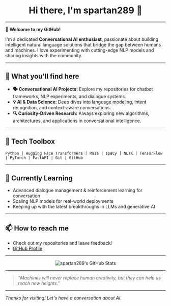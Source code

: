 <!-- Profile README for spartan289 -->

<h1 align="center">Hi there, I'm spartan289 👋</h1>


---

🌟 **Welcome to my GitHub!**

I'm a dedicated **Conversational AI enthusiast**, passionate about building intelligent natural language solutions that bridge the gap between humans and machines. I love experimenting with cutting-edge NLP models and sharing insights with the community.

---

## 🚀 What you'll find here

- **🗣️ Conversational AI Projects:** Explore my repositories for chatbot frameworks, NLP experiments, and dialogue systems.
- **💡 AI & Data Science:** Deep dives into language modeling, intent recognition, and context-aware conversations.
- **🔍 Curiosity-Driven Research:** Always exploring new algorithms, architectures, and applications in conversational intelligence.

---

## 🧰 Tech Toolbox

```text
Python | Hugging Face Transformers | Rasa | spaCy | NLTK | TensorFlow | PyTorch | FastAPI | Git | GitHub
```

---

## 🌱 Currently Learning

- Advanced dialogue management & reinforcement learning for conversation
- Scaling NLP models for real-world deployments
- Keeping up with the latest breakthroughs in LLMs and generative AI

---

## 📫 How to reach me

- Check out my repositories and leave feedback!
- [GitHub Profile](https://github.com/spartan289)

---

<p align="center">
  <img src="https://github-readme-stats.vercel.app/api?username=spartan289&show_icons=true&theme=github_dark" alt="spartan289's GitHub Stats">
</p>

---

> _“Machines will never replace human creativity, but they can help us reach new heights.”_

---

_Thanks for visiting! Let's have a conversation about AI._
